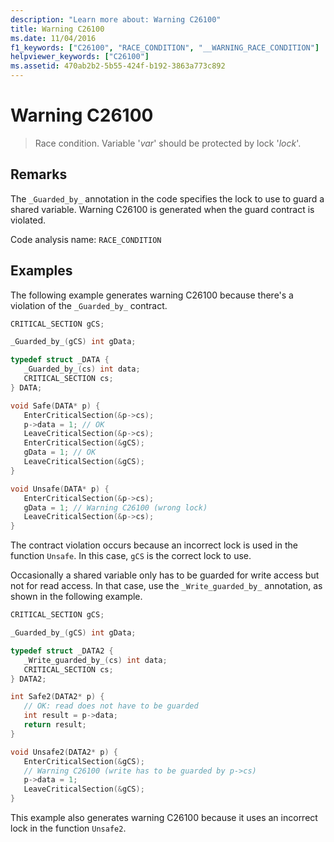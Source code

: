 ```yaml
---
description: "Learn more about: Warning C26100"
title: Warning C26100
ms.date: 11/04/2016
f1_keywords: ["C26100", "RACE_CONDITION", "__WARNING_RACE_CONDITION"]
helpviewer_keywords: ["C26100"]
ms.assetid: 470ab2b2-5b55-424f-b192-3863a773c892
---
```

# Warning C26100

> Race condition. Variable '*var*' should be protected by lock '*lock*'.

## Remarks

The `_Guarded_by_` annotation in the code specifies the lock to use to guard a shared variable. Warning C26100 is generated when the guard contract is violated.

Code analysis name: `RACE_CONDITION`

## Examples

The following example generates warning C26100 because there's a violation of the `_Guarded_by_` contract.

```cpp
CRITICAL_SECTION gCS;

_Guarded_by_(gCS) int gData;

typedef struct _DATA {
   _Guarded_by_(cs) int data;
   CRITICAL_SECTION cs;
} DATA;

void Safe(DATA* p) {
   EnterCriticalSection(&p->cs);
   p->data = 1; // OK
   LeaveCriticalSection(&p->cs);
   EnterCriticalSection(&gCS);
   gData = 1; // OK
   LeaveCriticalSection(&gCS);
}

void Unsafe(DATA* p) {
   EnterCriticalSection(&p->cs);
   gData = 1; // Warning C26100 (wrong lock)
   LeaveCriticalSection(&p->cs);
}
```

The contract violation occurs because an incorrect lock is used in the function `Unsafe`. In this case, `gCS` is the correct lock to use.

Occasionally a shared variable only has to be guarded for write access but not for read access. In that case, use the `_Write_guarded_by_` annotation, as shown in the following example.

```cpp
CRITICAL_SECTION gCS;

_Guarded_by_(gCS) int gData;

typedef struct _DATA2 {
   _Write_guarded_by_(cs) int data;
   CRITICAL_SECTION cs;
} DATA2;

int Safe2(DATA2* p) {
   // OK: read does not have to be guarded
   int result = p->data;
   return result;
}

void Unsafe2(DATA2* p) {
   EnterCriticalSection(&gCS);
   // Warning C26100 (write has to be guarded by p->cs)
   p->data = 1;
   LeaveCriticalSection(&gCS);
}
```

This example also generates warning C26100 because it uses an incorrect lock in the function `Unsafe2`.

